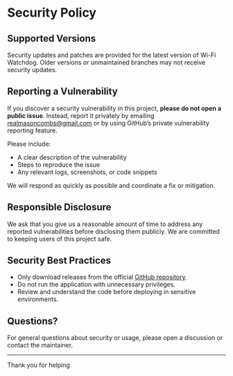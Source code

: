 # Security Policy

## Supported Versions

Security updates and patches are provided for the latest version of Wi-Fi Watchdog. Older versions or unmaintained branches may not receive security updates.

## Reporting a Vulnerability

If you discover a security vulnerability in this project, **please do not open a public issue**. Instead, report it privately by emailing [realmasoncombs@gmail.com](mailto:realmasoncombs@gmail.com) or by using GitHub’s private vulnerability reporting feature.

Please include:
- A clear description of the vulnerability
- Steps to reproduce the issue
- Any relevant logs, screenshots, or code snippets

We will respond as quickly as possible and coordinate a fix or mitigation.

## Responsible Disclosure

We ask that you give us a reasonable amount of time to address any reported vulnerabilities before disclosing them publicly. We are committed to keeping users of this project safe.

## Security Best Practices

- Only download releases from the official [GitHub repository](https://github.com/masoncombs/wifi-watchdog).
- Do not run the application with unnecessary privileges.
- Review and understand the code before deploying in sensitive environments.

## Questions?

For general questions about security or usage, please open a discussion or contact the maintainer.

---

Thank you for helping
